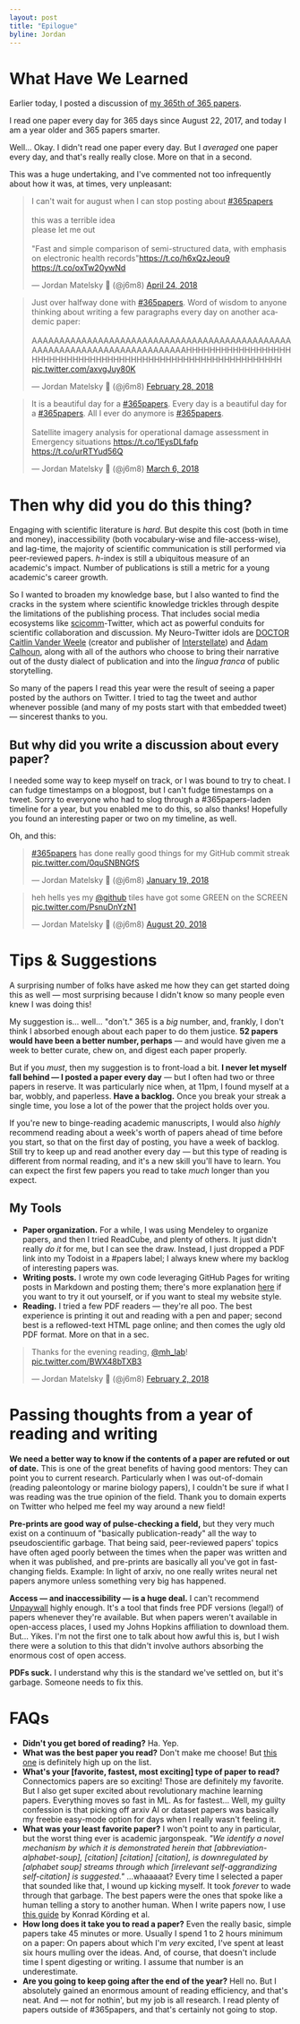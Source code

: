 ```yaml
---
layout: post
title: "Epilogue"
byline: Jordan
---
```


# What Have We Learned

Earlier today, I posted a discussion of [my 365th of 365 papers](http://blog.jordan.matelsky.com/365papers/365).

I read one paper every day for 365 days since August 22, 2017, and today I am a year older and 365 papers smarter.

Well... Okay. I didn't read one paper every day. But I _averaged_ one paper every day, and that's really really close. More on that in a second.

This was a huge undertaking, and I've commented not too infrequently about how it was, at times, very unpleasant:

<blockquote class="twitter-tweet" data-lang="en"><p lang="en" dir="ltr">I can&#39;t wait for august when I can stop posting about <a href="https://twitter.com/hashtag/365papers?src=hash&amp;ref_src=twsrc%5Etfw">#365papers</a><br><br>this was a terrible idea<br>please let me out<br><br>&quot;Fast and simple comparison of semi-structured data, with emphasis on electronic health records&quot;<a href="https://t.co/h6xQzJeou9">https://t.co/h6xQzJeou9</a> <a href="https://t.co/oxTw20ywNd">https://t.co/oxTw20ywNd</a></p>&mdash; Jordan Matelsky 🧠 (@j6m8) <a href="https://twitter.com/j6m8/status/988568680517775360?ref_src=twsrc%5Etfw">April 24, 2018</a></blockquote>
<script async src="https://platform.twitter.com/widgets.js" charset="utf-8"></script>

<blockquote class="twitter-tweet" data-lang="en"><p lang="en" dir="ltr">Just over halfway done with <a href="https://twitter.com/hashtag/365papers?src=hash&amp;ref_src=twsrc%5Etfw">#365papers</a>. Word of wisdom to anyone thinking about writing a few paragraphs every day on another academic paper: <br><br>AAAAAAAAAAAAAAAAAAAAAAAAAAAAAAAAAAAAAAAAAAAAAAAAAAAAAAAAAAAAAAAAAAAAAAAAAAAHHHHHHHHHHHHHHHHHHHHHHHHHHHHHHHHHHHHHHHHHHHHHHHHHHHHHHHHHHHHH <a href="https://t.co/axvgJuy80K">pic.twitter.com/axvgJuy80K</a></p>&mdash; Jordan Matelsky 🧠 (@j6m8) <a href="https://twitter.com/j6m8/status/968892884589121536?ref_src=twsrc%5Etfw">February 28, 2018</a></blockquote>
<script async src="https://platform.twitter.com/widgets.js" charset="utf-8"></script>

<blockquote class="twitter-tweet" data-lang="en"><p lang="en" dir="ltr">It is a beautiful day for a <a href="https://twitter.com/hashtag/365papers?src=hash&amp;ref_src=twsrc%5Etfw">#365papers</a>. Every day is a beautiful day for a <a href="https://twitter.com/hashtag/365papers?src=hash&amp;ref_src=twsrc%5Etfw">#365papers</a>. All I ever do anymore is <a href="https://twitter.com/hashtag/365papers?src=hash&amp;ref_src=twsrc%5Etfw">#365papers</a>.<br><br>Satellite imagery analysis for operational damage assessment in Emergency situations <a href="https://t.co/1EysDLfafp">https://t.co/1EysDLfafp</a> <a href="https://t.co/urRTYud56Q">https://t.co/urRTYud56Q</a></p>&mdash; Jordan Matelsky 🧠 (@j6m8) <a href="https://twitter.com/j6m8/status/970870405270556677?ref_src=twsrc%5Etfw">March 6, 2018</a></blockquote>
<script async src="https://platform.twitter.com/widgets.js" charset="utf-8"></script>

# Then why did you do this thing?

Engaging with scientific literature is _hard_. But despite this cost (both in time and money), inaccessibility (both vocabulary-wise and file-access-wise), and lag-time, the majority of scientific communication is still performed via peer-reviewed papers. $h$-index is still a ubiquitous measure of an academic's impact. Number of publications is still a metric for a young academic's career growth.

So I wanted to broaden my knowledge base, but I also wanted to find the cracks in the system where scientific knowledge trickles through despite the limitations of the publishing process. That includes social media ecosystems like [scicomm](https://twitter.com/search?q=%23scicomm)-Twitter, which act as powerful conduits for scientific collaboration and discussion. My Neuro-Twitter idols are [DOCTOR Caitlin Vander Weele](https://twitter.com/caitvw) (creator and publisher of [Interstellate](https://twitter.com/interstellate_)) and [Adam Calhoun](https://twitter.com/neuroecology), along with all of the authors who choose to bring their narrative out of the dusty dialect of publication and into the _lingua franca_ of public storytelling.

So many of the papers I read this year were the result of seeing a paper posted by the authors on Twitter. I tried to tag the tweet and author whenever possible (and many of my posts start with that embedded tweet) — sincerest thanks to you.

## But why did you write a discussion about every paper?

I needed some way to keep myself on track, or I was bound to try to cheat. I can fudge timestamps on a blogpost, but I can't fudge timestamps on a tweet. Sorry to everyone who had to slog through a #365papers-laden timeline for a year, but you enabled me to do this, so also thanks! Hopefully you found an interesting paper or two on my timeline, as well.

Oh, and this:

<blockquote class="twitter-tweet" data-lang="en"><p lang="en" dir="ltr"><a href="https://twitter.com/hashtag/365papers?src=hash&amp;ref_src=twsrc%5Etfw">#365papers</a> has done really good things for my GitHub commit streak <a href="https://t.co/0quSNBNGfS">pic.twitter.com/0quSNBNGfS</a></p>&mdash; Jordan Matelsky 🧠 (@j6m8) <a href="https://twitter.com/j6m8/status/954485873428631557?ref_src=twsrc%5Etfw">January 19, 2018</a></blockquote>
<script async src="https://platform.twitter.com/widgets.js" charset="utf-8"></script>

<blockquote class="twitter-tweet" data-lang="en"><p lang="en" dir="ltr">heh hells yes my <a href="https://twitter.com/github?ref_src=twsrc%5Etfw">@github</a> tiles have got some GREEN on the SCREEN <a href="https://t.co/PsnuDnYzN1">pic.twitter.com/PsnuDnYzN1</a></p>&mdash; Jordan Matelsky 🧠 (@j6m8) <a href="https://twitter.com/j6m8/status/1031664840811728897?ref_src=twsrc%5Etfw">August 20, 2018</a></blockquote>
<script async src="https://platform.twitter.com/widgets.js" charset="utf-8"></script>



# Tips & Suggestions

A surprising number of folks have asked me how they can get started doing this as well — most surprising because I didn't know so many people even knew I was doing this!

My suggestion is... well... "don't." 365 is a _big_ number, and, frankly, I don't think I absorbed enough about each paper to do them justice. **52 papers would have been a better number, perhaps** — and would have given me a week to better curate, chew on, and digest each paper properly.

But if you _must_, then my suggestion is to front-load a bit. **I never let myself fall behind — I posted a paper every day** — but I often had two or three papers in reserve. It was particularly nice when, at 11pm, I found myself at a bar, wobbly, and paperless. **Have a backlog.** Once you break your streak a single time, you lose a lot of the power that the project holds over you.

If you're new to binge-reading academic manuscripts, I would also _highly_ recommend reading about a week's worth of papers ahead of time before you start, so that on the first day of posting, you have a week of backlog. Still try to keep up and read another every day — but this type of reading is different from normal reading, and it's a new skill you'll have to learn. You can expect the first few papers you read to take _much_ longer than you expect.

## My Tools

- **Paper organization.** For a while, I was using Mendeley to organize papers, and then I tried ReadCube, and plenty of others. It just didn't really _do it_ for me, but I can see the draw. Instead, I just dropped a PDF link into my Todoist in a #papers label; I always knew where my backlog of interesting papers was.
- **Writing posts.** I wrote my own code leveraging GitHub Pages for writing posts in Markdown and posting them; there's more explanation [here](https://github.com/j6k4m8/365papers) if you want to try it out yourself, or if you want to steal my website style.
- **Reading.** I tried a few PDF readers — they're all poo. The best experience is printing it out and reading with a pen and paper; second best is a reflowed-text HTML page online; and then comes the ugly old PDF format. More on that in a sec.

<blockquote class="twitter-tweet" data-lang="en"><p lang="en" dir="ltr">Thanks for the evening reading, <a href="https://twitter.com/mh_lab?ref_src=twsrc%5Etfw">@mh_lab</a>! <a href="https://t.co/BWX48bTXB3">pic.twitter.com/BWX48bTXB3</a></p>&mdash; Jordan Matelsky 🧠 (@j6m8) <a href="https://twitter.com/j6m8/status/959566887096147974?ref_src=twsrc%5Etfw">February 2, 2018</a></blockquote>
<script async src="https://platform.twitter.com/widgets.js" charset="utf-8"></script>

# Passing thoughts from a year of reading and writing

**We need a better way to know if the contents of a paper are refuted or out of date.** This is one of the great benefits of having good mentors: They can point you to current research. Particularly when I was out-of-domain (reading paleontology or marine biology papers), I couldn't be sure if what I was reading was the true opinion of the field. Thank you to domain experts on Twitter who helped me feel my way around a new field!

**Pre-prints are good way of pulse-checking a field,** but they very much exist on a continuum of "basically publication-ready" all the way to pseudoscientific garbage. That being said, peer-reviewed papers' topics have often aged poorly between the times when the paper was written and when it was published, and pre-prints are basically all you've got in fast-changing fields. Example: In light of arxiv, no one really writes neural net papers anymore unless something very big has happened.

**Access — and inaccessibility — is a huge deal.** I can't recommend [Unpaywall](https://unpaywall.org/faq) highly enough. It's a tool that finds free PDF versions (legal!) of papers whenever they're available. But when papers weren't available in open-access places, I used my Johns Hopkins affiliation to download them. But... Yikes. I'm not the first one to talk about how awful this is, but I wish there were a solution to this that didn't involve authors absorbing the enormous cost of open access.

**PDFs suck.** I understand why this is the standard we've settled on, but it's garbage. Someone needs to fix this.

# FAQs

- **Didn't you get bored of reading?** Ha. Yep.
- **What was the best paper you read?** Don't make me choose! But [this one](http://blog.jordan.matelsky.com/365papers/302/) is definitely high up on the list.
- **What's your [favorite, fastest, most exciting] type of paper to read?** Connectomics papers are so exciting! Those are definitely my favorite. But I also get super excited about revolutionary machine learning papers. Everything moves so fast in ML. As for fastest... Well, my guilty confession is that picking off arxiv AI or dataset papers was basically my freebie easy-mode option for days when I really wasn't feeling it.
- **What was your least favorite paper?** I won't point to any in particular, but the worst thing ever is academic jargonspeak. _"We identify a novel mechanism by which it is demonstrated herein that [abbreviation-alphabet-soup], [citation] [citation] [citation], is downregulated by [alphabet soup] streams through which [irrelevant self-aggrandizing self-citation] is suggested."_ ...whaaaaat? Every time I selected a paper that sounded like that, I wound up kicking myself. It took _forever_ to wade through that garbage. The best papers were the ones that spoke like a human telling a story to another human. When I write papers now, I use [this guide](http://dx.doi.org/10.1371/journal.pcbi.1005619) by Konrad Körding et al.
- **How long does it take you to read a paper?** Even the really basic, simple papers take 45 minutes or more. Usually I spend 1 to 2 hours minimum on a paper: On papers about which I'm _very_ excited, I've spent at least six hours mulling over the ideas. And, of course, that doesn't include time I spent digesting or writing. I assume that number is an underestimate.
- **Are you going to keep going after the end of the year?** Hell no. But I absolutely gained an enormous amount of reading efficiency, and that's neat. And — not for nothin', but my job is all research. I read plenty of papers outside of #365papers, and that's certainly not going to stop.

